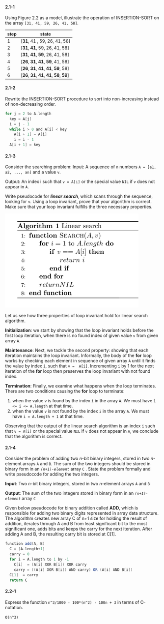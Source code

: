 #### 2.1-1
Using Figure 2.2 as a model, illustrate the operation of INSERTION-SORT on the array `[31, 41, 59, 26, 41, 58]`.

|    step    | state |
|--------|-----------|
| 1 | [**31**, 41 , 59, 26, 41, 58] |
| 2 | [**31**, **41**, 59, 26, 41, 58] |
| 3 | [**31**, **41**, **59**, 26, 41, 58] |
| 4 | [**26**, **31**, **41**, **59**, 41, 58] |
| 5 | [**26**, **31**, **41**, **41**, **59**, 58] |
| 6 | [**26**, **31**, **41**, **41**, **58**, **59**] |


#### 2.1-2
Rewrite the INSERTION-SORT procedure to sort into non-increasing instead of non-decreasing order.

```scala
for j = 2 to A.length
  key = A[j]
  i = j - 1
  while i > 0 and A[i] < key
    A[i + 1] = A[i]
    i = i - 1
  A[i + 1] = key
```

#### 2.1-3
Consider the searching problem:
Input: A sequence of `n` numbers `A = [a1, a2, ..., an]` and a value `v`.

Output: An index i such that `v = A[i]` or the special value `NIL` if `v` does not appear in `A`.

Write pseudocode for _**linear search**_, which scans through the sequence, looking for `v`. 
Using a loop invariant, prove that your algorithm is correct. Make sure that your loop invariant fulfills the three necessary properties.

![alt text](./2.1-3.png "Pseudocode")

Let us see how three properties of loop invariant hold for linear search algorithm.

**Initialization**: we start by showing that the loop invariant holds before the first loop iteration, when there is no found index of 
given value `v` from given array `A`. 

**Maintenance**: Next, we tackle the second property: showing that each iteration maintains the loop invariant. Informally, the body of 
the **for** loop works by checking each element in sequence of given array `A` until it finds the value by index `i`, such that `v = 
A[i]`. Incrementing `i` by 1 for the next iteration of the **for** loop then preserves the loop invariant with not found index.

**Termination**: Finally, we examine what happens when the loop terminates. There are two conditions causing the **for** loop to terminate:
1. when the value `v` is found by the index `i` in the array `A`. We must have `1 <= i <= A.length` at that time.
2. when the value `v` is not found by the index `i` in the array `A`. We must have `i = A.length + 1` at that time.

Observing that the output of the linear search algorithm is an index `i` such that `v = A[i]` or the special value `NIL` if `v` does not
 appear in `A`, we conclude that the algorithm is correct.


#### 2.1-4
Consider the problem of adding two _n_-bit binary integers, stored in two _n_-element arrays `A` and `B`. 
The sum of the two integers should be stored in binary form in an _`(n+1)-element`_ array `C` . 
State the problem formally and write pseudocode for adding the two integers.

**Input**: Two _n_-bit binary integers, stored in two _n_-element arrays `A` and `B`

**Output**: The sum of the two integers stored in binary form in an _`(n+1)-element`_ array `C`

Given below pseudocode for binary addition called **ADD**, which is responsible for adding two binary digits represented in
 array data structure. The algorithm creates new array C of n+1 size for holding the result of addition, iterates through A and B from 
 least significant bit to the most significant one, adds bits and keeps the carry for the next iteration. 
 After adding A and B, the resulting carry bit is stored at C[1].

```scala
function add(A, B)
  C = [A.length+1]
  carry = 0
  for i = A.length to 1 by -1
    C[i]  = (A[i] XOR B[i]) XOR carry
    carry = ((A[i] XOR B[i]) AND carry) OR (A[i] AND B[i])
  C[1]  = carry
  return C
```

#### 2.2-1
Express the function `n^3/1000 - 100*(n^2) - 100n + 3` in terms of O-notation.

`O(n^3)`

